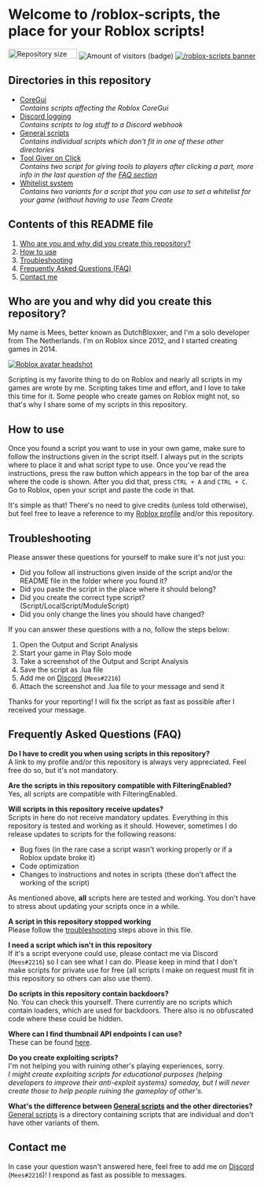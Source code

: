 # Welcome to /roblox-scripts, the place for your Roblox scripts!
<img src="https://img.shields.io/github/repo-size/MeesJ/roblox-scripts?label=repository%20size" alt="Repository size (badge)" width="140" height="20" />&nbsp;<img src="https://visitor-badge.glitch.me/badge?page_id=MeesJ.roblox-scripts" alt="Amount of visitors (badge)" />
[![/roblox-scripts banner](https://i.imgur.com/tJGhYR3.png)](https://repository-images.githubusercontent.com/338338190/49572100-76e4-11eb-9b3e-7080def10f5b)

## Directories in this repository
- [CoreGui](https://github.com/MeesJ/roblox-scripts/tree/scripts/CoreGui)<br>
*Contains scripts affecting the Roblox CoreGui*
- [Discord logging](https://github.com/MeesJ/roblox-scripts/tree/scripts/Discord%20logging)<br>
*Contains scripts to log stuff to a Discord webhook*
- [General scripts](https://github.com/MeesJ/roblox-scripts/tree/scripts/General%20scripts)<br>
*Contains individual scripts which don't fit in one of these other directories*
- [Tool Giver on Click](https://github.com/MeesJ/roblox-scripts/tree/scripts/Tool%20Giver%20on%20Click)<br>
*Contains two script for giving tools to players after clicking a part, more info in the last question of the [FAQ section](#frequently-asked-questions-faq)*
- [Whitelist system](https://github.com/MeesJ/roblox-scripts/tree/scripts/Whitelist%20system)<br>
*Contains two variants for a script that you can use to set a whitelist for your game (without having to use Team Create*

## Contents of this README file
1. [Who are you and why did you create this repository?](#who-are-you-and-why-did-you-create-this-repository)
2. [How to use](#how-to-use)
3. [Troubleshooting](#troubleshooting)
4. [Frequently Asked Questions (FAQ)](#frequently-asked-questions-faq)
5. [Contact me](#contact-me)

## Who are you and why did you create this repository?
My name is Mees, better known as DutchBloxxer, and I'm a solo developer from The Netherlands. I'm on Roblox since 2012, and I started creating games in 2014.

[![Roblox avatar headshot](https://www.roblox.com/headshot-thumbnail/image?userId=33491692&width=250&height=250&format=png)](https://www.roblox.com/users/33491692/profile)

Scripting is my favorite thing to do on Roblox and nearly all scripts in my games are wrote by me.
Scripting takes time and effort, and I love to take this time for it. Some people who create games on Roblox might not, so that's why I share some of my scripts in this repository.

## How to use
Once you found a script you want to use in your own game, make sure to follow the instructions given in the script itself. I always put in the scripts where to place it and what script type to use.
Once you've read the instructions, press the raw button which appears in the top bar of the area where the code is shown. After you did that, press `CTRL + A` and `CTRL + C`.
Go to Roblox, open your script and paste the code in that.

It's simple as that! There's no need to give credits (unless told otherwise), but feel free to leave a reference to my [Roblox profile](https://www.roblox.com/users/33491692/profile) and/or this repository.

## Troubleshooting
Please answer these questions for yourself to make sure it's not just you:

 - Did you follow all instructions given inside of the script and/or the README file in the folder where you found it?
 - Did you paste the script in the place where it should belong?
 - Did you create the correct type script? (Script/LocalScript/ModuleScript)
 - Did you only change the lines you should have changed?

If you can answer these questions with a no, follow the steps below:

1. Open the Output and Script Analysis
 2. Start your game in Play Solo mode
 3. Take a screenshot of the Output and Script Analysis
 4. Save the script as .lua file
 5. Add me on [Discord](https://discord.com/users/227006557207003138) (`Mees#2216`)
 6. Attach the screenshot and .lua file to your message and send it

Thanks for your reporting! I will fix the script as fast as possible after I received your message.

## Frequently Asked Questions (FAQ)
**Do I have to credit you when using scripts in this repository?**<br>
A link to my profile and/or this repository is always very appreciated. Feel free do so, but it's not mandatory.

**Are the scripts in this repository compatible with FilteringEnabled?**<br>
Yes, all scripts are compatible with FilteringEnabled.

**Will scripts in this repository receive updates?**<br>
Scripts in here do not receive mandatory updates. Everything in this repository is tested and working as it should. However, sometimes I do release updates to scripts for the following reasons:
* Bug fixes (in the rare case a script wasn't working properly or if a Roblox update broke it)
* Code optimization
* Changes to instructions and notes in scripts (these don't affect the working of the script)

As mentioned above, **all** scripts here are tested and working. You don't have to stress about updating your scripts once in a while.

**A script in this repository stopped working**<br>
Please follow the [troubleshooting](#troubleshooting) steps above in this file.

**I need a script which isn't in this repository**<br>
If it's a script everyone could use, please contact me via Discord (`Mees#2216`) so I can see what I can do. Please keep in mind that I don't make scripts for private use for free (all scripts I make on request must fit in this repository so others can also use them).

**Do scripts in this repository contain backdoors?**<br>
No. You can check this yourself. There currently are no scripts which contain loaders, which are used for backdoors. There also is no obfuscated code where these could be hidden.

**Where can I find thumbnail API endpoints I can use?**<br>
These can be found [here](https://github.com/MeesJ/roblox-scripts/blob/scripts/ThumbnailAPI.md).

**Do you create exploiting scripts?**<br>
I'm not helping you with ruining other's playing experiences, sorry.<br>
*I might create exploiting scripts for educational purposes (helping developers to improve their anti-exploit systems) someday, but I will never create those to help people ruining the gameplay of other's.*

**What's the difference between [General scripts](https://github.com/MeesJ/roblox-scripts/tree/scripts/General%20scripts) and the other directories?**<br>
[General scripts](https://github.com/MeesJ/roblox-scripts/tree/scripts/General%20scripts) is a directory containing scripts that are individual and don't have other variants of them.

## Contact me
In case your question wasn't answered here, feel free to add me on [Discord](https://discord.com/users/227006557207003138) (`Mees#2216`)! I respond as fast as possible to messages.
